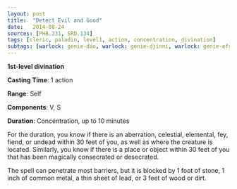 ```yaml
---
layout: post
title:  "Detect Evil and Good"
date:   2014-08-24
sources: [PHB.231, SRD.134]
tags: [cleric, paladin, level1, action, concentration, divination]
subtags: [warlock: genie-dao, warlock: genie-djinni, warlock: genie-efreeti, warlock: genie-marid]
---
```


**1st-level divination**

**Casting Time**: 1 action

**Range**: Self

**Components**: V, S

**Duration**: Concentration, up to 10 minutes

For the duration, you know if there is an aberration, celestial, elemental, fey, fiend, or undead within 30 feet of you, as well as where the creature is located. Similarly, you know if there is a place or object within 30 feet of you that has been magically consecrated or desecrated.

The spell can penetrate most barriers, but it is blocked by 1 foot of stone, 1 inch of common metal, a thin sheet of lead, or 3 feet of wood or dirt.
